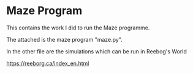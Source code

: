 # Maze Program

This contains the work I did to run the Maze programme.

The attached is the maze program "maze.py".

In the other file are the simulations which can be run in Reebog's World

https://reeborg.ca/index_en.html
